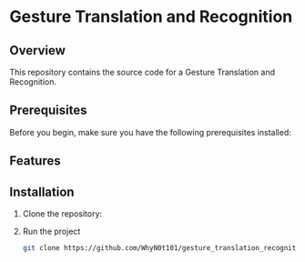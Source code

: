# Gesture Translation and Recognition

## Overview

This repository contains the source code for a Gesture Translation and Recognition.
## Prerequisites

Before you begin, make sure you have the following prerequisites installed:


## Features



## Installation

1. Clone the repository:
2. Run the project


   ```bash
   git clone https://github.com/WhyN0t101/gesture_translation_recognition.git
